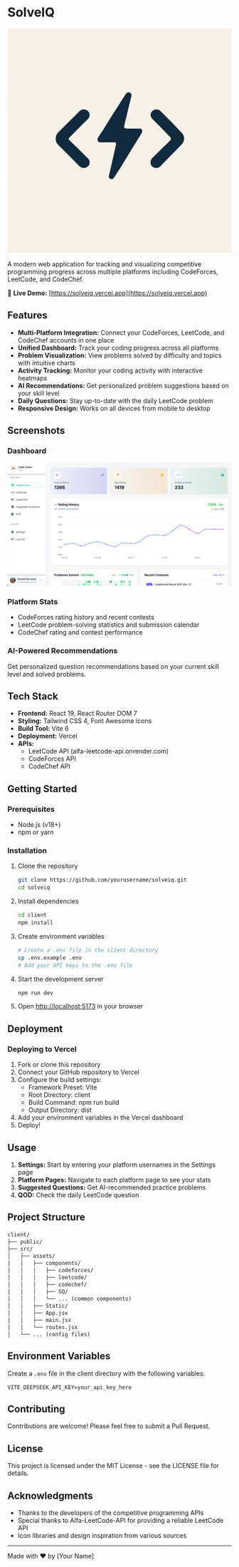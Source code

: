 # SolveIQ

![SolveIQ](client/src/Static/Logo.png)

A modern web application for tracking and visualizing competitive programming progress across multiple platforms including CodeForces, LeetCode, and CodeChef.

🔗 **Live Demo:** [https://solveiq.vercel.app](https://solveiq.vercel.app)

## Features

- **Multi-Platform Integration:** Connect your CodeForces, LeetCode, and CodeChef accounts in one place
- **Unified Dashboard:** Track your coding progress across all platforms
- **Problem Visualization:** View problems solved by difficulty and topics with intuitive charts
- **Activity Tracking:** Monitor your coding activity with interactive heatmaps
- **AI Recommendations:** Get personalized problem suggestions based on your skill level
- **Daily Questions:** Stay up-to-date with the daily LeetCode problem
- **Responsive Design:** Works on all devices from mobile to desktop

## Screenshots

### Dashboard
![Dashboard](client/src/Static/Dashboard.png)

### Platform Stats
- CodeForces rating history and recent contests
- LeetCode problem-solving statistics and submission calendar
- CodeChef rating and contest performance

### AI-Powered Recommendations
Get personalized question recommendations based on your current skill level and solved problems.

## Tech Stack

- **Frontend:** React 19, React Router DOM 7
- **Styling:** Tailwind CSS 4, Font Awesome icons
- **Build Tool:** Vite 6
- **Deployment:** Vercel
- **APIs:** 
  - LeetCode API (alfa-leetcode-api.onrender.com)
  - CodeForces API
  - CodeChef API

## Getting Started

### Prerequisites

- Node.js (v18+)
- npm or yarn

### Installation

1. Clone the repository
   ```bash
   git clone https://github.com/yourusername/solveiq.git
   cd solveiq
   ```

2. Install dependencies
   ```bash
   cd client
   npm install
   ```

3. Create environment variables
   ```bash
   # Create a .env file in the client directory
   cp .env.example .env
   # Add your API keys to the .env file
   ```

4. Start the development server
   ```bash
   npm run dev
   ```

5. Open [http://localhost:5173](http://localhost:5173) in your browser

## Deployment

### Deploying to Vercel

1. Fork or clone this repository
2. Connect your GitHub repository to Vercel
3. Configure the build settings:
   - Framework Preset: Vite
   - Root Directory: client
   - Build Command: npm run build
   - Output Directory: dist
4. Add your environment variables in the Vercel dashboard
5. Deploy!

## Usage

1. **Settings:** Start by entering your platform usernames in the Settings page
2. **Platform Pages:** Navigate to each platform page to see your stats
3. **Suggested Questions:** Get AI-recommended practice problems
4. **QOD:** Check the daily LeetCode question

## Project Structure

```
client/
├── public/
├── src/
│   ├── assets/
│   │   ├── components/
│   │   │   ├── codeforces/
│   │   │   ├── leetcode/
│   │   │   ├── codechef/
│   │   │   ├── SQ/
│   │   │   └── ... (common components)
│   │   ├── Static/
│   │   ├── App.jsx
│   │   ├── main.jsx
│   │   └── routes.jsx
│   └── ... (config files)
```

## Environment Variables

Create a `.env` file in the client directory with the following variables:

```
VITE_DEEPSEEK_API_KEY=your_api_key_here
```

## Contributing

Contributions are welcome! Please feel free to submit a Pull Request.

## License

This project is licensed under the MIT License - see the LICENSE file for details.

## Acknowledgments

- Thanks to the developers of the competitive programming APIs
- Special thanks to Alfa-LeetCode-API for providing a reliable LeetCode API
- Icon libraries and design inspiration from various sources

---

Made with ❤️ by [Your Name]

